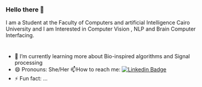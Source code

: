 ### Hello there 👋
I am a Student at the Faculty of Computers and artificial Intelligence Cairo University and I am Interested in Computer Vision , NLP and Brain Computer Interfacing. 
#
- 🌱 I’m currently learning more about Bio-inspired algorithms and Signal processing 
- 😄 Pronouns: She/Her
:mailbox:How to reach me: [![Linkedin Badge](https://img.shields.io/badge/-kakbar-blue?style=flat&logo=Linkedin&logoColor=white)](https://www.linkedin.com/in/esraa-yazid-63b519228/)
- ⚡ Fun fact: ...

